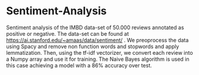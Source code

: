 # Sentiment-Analysis
Sentiment analysis of the IMBD data-set of 50.000 reviews annotated as positive or negative. The data-set can be found at https://ai.stanford.edu/~amaas/data/sentiment/ . We preoprocess the data using Spacy and remove non function words and stopwords and apply lemmatization. Then, using the tf-idf vectorizer, we convert each review into a Numpy array and use it for training. The Naive Bayes algorithm is used in this case achieving a model with a 86% accuracy over test.  

